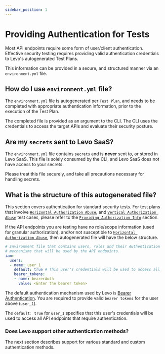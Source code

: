 ```yaml
---
sidebar_position: 1
---
```


# Providing Authentication for Tests

Most API endpoints require some form of user/client authentication. Effective security testing requires providing valid authentication credentials to Levo's autogenerated Test Plans.

This information can be provided in a secure, and structured manner via an `environment.yml` file.

## How do I use `environment.yml` file?

The `environment.yml` file is autogenerated per `Test Plan`, and needs to be completed with appropriate authentication information, prior to the execution of the Test Plan.

The completed file is provided as an argument to the CLI. The CLI uses the credentials to access the target APIs and evaluate their security posture.

## Are my `secrets` sent to Levo SaaS?

The `environment.yml` file contains `secrets` and is **never** sent to, or stored in Levo SaaS. This file is solely consumed by the CLI, and Levo SaaS does not have access to your secrets.

Please treat this file securely, and take all precautions necessary for handling secrets.

## What is the structure of this autogenerated file?
This section covers authentication for standard security tests. For test plans that involve [`Horizontal Authorization Abuse`][horizontal-priv-abuse], and [`Vertical Authorization Abuse`][vertical-priv-abuse] test cases, please refer to the [`Providing Authorization Info`](./authz.md) section.

If the API endpoints you are testing have no role/scope information (used for granular authorization), and/or not susceptible to [`Horizontal Authorization Abuse`][horizontal-priv-abuse], then autogenerated file will have the below structure.

```YAML
# Environment file that contains users, roles and their Authentication
# mechanisms that will be used by the API endpoints.
iam:
  users:
  - name: user_1
    default: true # This user's credentials will be used to access all API endpoints requiring AuthN
    bearer_tokens:
    - name: bearerAuth
      value: <Enter the bearer token>
```
The default authentication mechanism used by Levo is [Bearer Authentication][bearer-auth]. You are required to provide
valid `bearer tokens` for the user above (`user_1`).

The `default: true` for `user_1` specifies that this user's credentials will be used to access all API endpoints that require authentication.

### Does Levo support other authentication methods?
The next section describes support for various standard and custom authentication methods.



[horizontal-priv-abuse]: https://en.wikipedia.org/wiki/Privilege_escalation#Horizontal
[vertical-priv-abuse]: https://en.wikipedia.org/wiki/Privilege_escalation#Vertical
[bearer-auth]: https://swagger.io/docs/specification/authentication/bearer-authentication/

